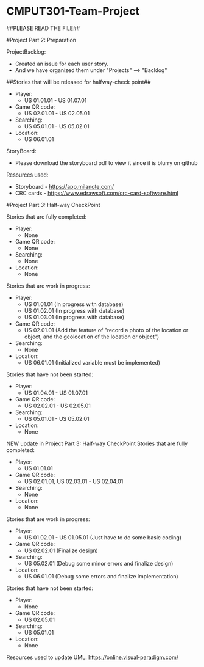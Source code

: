 # CMPUT301-Team-Project

##PLEASE READ THE FILE##

#Project Part 2: Preparation

ProjectBacklog:
- Created an issue for each user story. 
- And we have organized them under "Projects" --> "Backlog"

##Stories that will be released for halfway-check point##
- Player: 
    - US 01.01.01 - US 01.07.01
- Game QR code: 
    - US 02.01.01 - US 02.05.01
- Searching:
    - US 05.01.01 - US 05.02.01
- Location:
    - US 06.01.01

StoryBoard:
- Please download the storyboard pdf to view it since it is blurry on github


Resources used:
- Storyboard - https://app.milanote.com/
- CRC cards - https://www.edrawsoft.com/crc-card-software.html



#Project Part 3: Half-way CheckPoint 

Stories that are fully completed:
- Player:
    - None 
- Game QR code:
    - None
- Searching:
    - None
- Location:
    - None

Stories that are work in progress:
- Player:
    - US 01.01.01 (In progress with database)
    - US 01.02.01 (In progress with database)
    - US 01.03.01 (In progress with database)
- Game QR code:
    - US 02.01.01 (Add the feature of "record a photo of the location or object, and the geolocation of the location or object")
- Searching:
    - None
- Location:
    - US 06.01.01 (Initialized variable must be implemented)

Stories that have not been started:
- Player:
    - US 01.04.01 - US 01.07.01 
- Game QR code:
    - US 02.02.01 - US 02.05.01
- Searching:
    - US 05.01.01 - US 05.02.01
- Location:
    - None


NEW update in Project Part 3: Half-way CheckPoint 
Stories that are fully completed:
- Player:
    - US 01.01.01 
- Game QR code:
    - US 02.01.01, US 02.03.01 - US 02.04.01
- Searching:
    - None
- Location:
    - None

Stories that are work in progress:
- Player:
    - US 01.02.01 - US 01.05.01 (Just have to do some basic coding)
- Game QR code:
    - US 02.02.01 (Finalize design)
- Searching:
    - US 05.02.01 (Debug some minor errors and finalize design)
- Location:
    - US 06.01.01 (Debug some errors and finalize implementation)

Stories that have not been started:
- Player:
    - None
- Game QR code:
    - US 02.05.01
- Searching:
    - US 05.01.01
- Location:
    - None

Resources used to update UML:
https://online.visual-paradigm.com/
